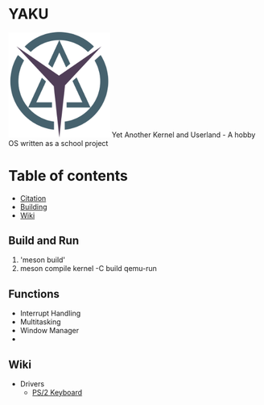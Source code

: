 # YAKU
<img src="readme_images/logo.png" style="width: 40%;">
Yet Another Kernel and Userland - A hobby OS written as a school project


Table of contents
=================

<!--ts-->
   * [Citation](#Citing)
   * [Building](#build)
   * [Wiki](#wiki)
<!--te-->



## Build and Run
1. 'meson build'
2. meson compile kernel -C build qemu-run

## Functions
- Interrupt Handling
- Multitasking
- Window Manager
- 

## Wiki
<ul>
  <li>Drivers
    <ul>
      <a href="https://github.com/lennardwalter/yaku/wiki/PS2-Keyboard"><li>PS/2 Keyboard</li></a>
    </ul>
  </li>
</ul>

